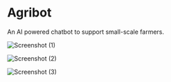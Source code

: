 # Agribot
An AI powered chatbot to support small-scale farmers.

![Screenshot (1)](https://github.com/Abirami-Ravikumar/Agribot/assets/125668679/55e4bc19-2670-443d-bb55-5ca5963aa63c)

![Screenshot (2)](https://github.com/Abirami-Ravikumar/Agribot/assets/125668679/52a4260b-a304-42f3-b61b-7ec246145943)

![Screenshot (3)](https://github.com/Abirami-Ravikumar/Agribot/assets/125668679/b5785c71-3e81-45bf-9bd8-6cb57d18b2c8)
